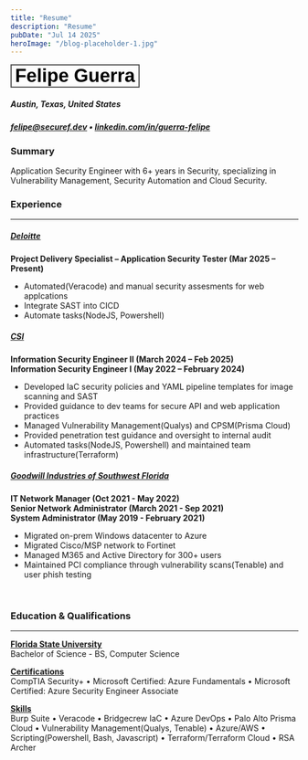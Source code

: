 ```yaml
---
title: "Resume"
description: "Resume"
pubDate: "Jul 14 2025"
heroImage: "/blog-placeholder-1.jpg"
---
```

<style>
    .button {
        padding: 0px 6px;
        transition-duration: 0.4s;
        cursor: pointer;
        border: 2px solid #555555;
        background: linear-gradient(var(--gray-gradient)) no-repeat;
    }
    .button::after {
        font-family: "Atkinson", sans-serif;
        font-weight: bold;
        font-size: 2.441em;
        content: "Felipe Guerra";
    }
    .button:hover {
        background: #555555;
        color: white;
    }
    .button:hover:after {
        content:"Download";
    }
</style>
<button class="button" onclick="window.open('./resume.pdf')"></button>

##### Austin, Texas, United States  
##### [felipe@securef.dev](mailto:felipe@securef.dev) • [linkedin.com/in/guerra-felipe](https://www.linkedin.com/in/guerra-felipe)

### Summary
Application Security Engineer with 6+ years in Security, specializing in Vulnerability Management, Security Automation and Cloud Security.

### Experience
<hr>

<h5><ins> Deloitte </ins></h5>
<b>Project Delivery Specialist – Application Security Tester (Mar 2025 – Present)</b>

- Automated(Veracode) and manual security assesments for web applcations
- Integrate SAST into CICD
- Automate tasks(NodeJS, Powershell)

<h5><ins> CSI </ins></h5>
<b>Information Security Engineer II (March 2024 – Feb 2025)</b><br>
<b>Information Security Engineer I  (May 2022 – February 2024)</b>

- Developed IaC security policies and YAML pipeline templates for image scanning and SAST
- Provided guidance to dev teams for secure API and web application practices
- Managed Vulnerability Management(Qualys) and CPSM(Prisma Cloud)
- Provided penetration test guidance and oversight to internal audit
- Automated tasks(NodeJS, Powershell) and maintained team infrastructure(Terraform)

<h5><ins> Goodwill Industries of Southwest Florida </ins></h5>
<b>IT Network Manager (Oct 2021 - May 2022)</b><br>
<b>Senior Network Administrator (March 2021 - Sep 2021)</b><br>
<b>System Administrator (May 2019 - February 2021)</b>

- Migrated on-prem Windows datacenter to Azure
- Migrated Cisco/MSP network to Fortinet
- Managed M365 and Active Directory for 300+ users
- Maintained PCI compliance through vulnerability scans(Tenable) and user phish testing
<br>

### Education & Qualifications
<hr>

<b><ins>Florida State University</b></ins><br>
Bachelor of Science - BS, Computer Science

<b><ins>Certifications</b></ins><br>
CompTIA Security+ • 
Microsoft Certified: Azure Fundamentals • 
Microsoft Certified: Azure Security Engineer Associate

<b><ins>Skills</b></ins><br>
Burp Suite • Veracode • Bridgecrew IaC • Azure DevOps • Palo Alto Prisma Cloud • Vulnerability Management(Qualys, Tenable) • Azure/AWS • Scripting(Powershell, Bash, Javascript) • Terraform/Terraform Cloud • RSA Archer
